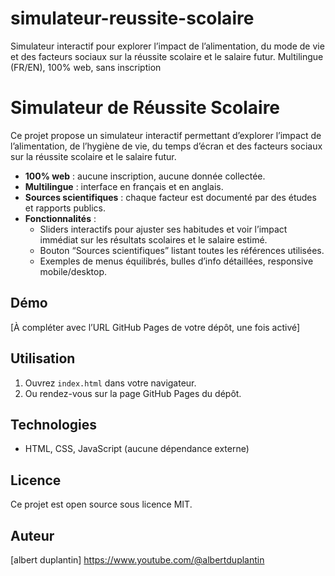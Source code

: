 # simulateur-reussite-scolaire
Simulateur interactif pour explorer l’impact de l’alimentation, du mode de vie et des facteurs sociaux sur la réussite scolaire et le salaire futur. Multilingue (FR/EN), 100% web, sans inscription
# Simulateur de Réussite Scolaire

Ce projet propose un simulateur interactif permettant d’explorer l’impact de l’alimentation, de l’hygiène de vie, du temps d’écran et des facteurs sociaux sur la réussite scolaire et le salaire futur.

- **100% web** : aucune inscription, aucune donnée collectée.
- **Multilingue** : interface en français et en anglais.
- **Sources scientifiques** : chaque facteur est documenté par des études et rapports publics.
- **Fonctionnalités** :
  - Sliders interactifs pour ajuster ses habitudes et voir l’impact immédiat sur les résultats scolaires et le salaire estimé.
  - Bouton “Sources scientifiques” listant toutes les références utilisées.
  - Exemples de menus équilibrés, bulles d’info détaillées, responsive mobile/desktop.

## Démo

[À compléter avec l’URL GitHub Pages de votre dépôt, une fois activé]

## Utilisation

1. Ouvrez `index.html` dans votre navigateur.
2. Ou rendez-vous sur la page GitHub Pages du dépôt.

## Technologies

- HTML, CSS, JavaScript (aucune dépendance externe)

## Licence

Ce projet est open source sous licence MIT.

## Auteur

[albert duplantin] https://www.youtube.com/@albertduplantin
